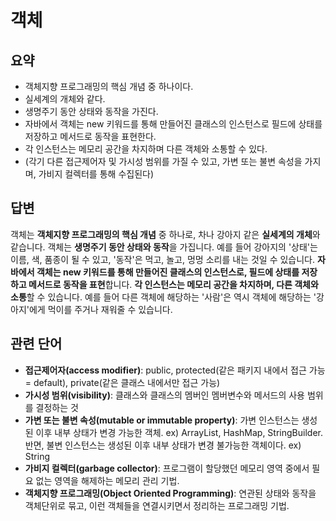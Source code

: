 # 객체

## 요약
+ 객체지향 프로그래밍의 핵심 개념 중 하나이다.
+ 실세계의 개체와 같다.
+ 생명주기 동안 상태와 동작을 가진다.
+ 자바에서 객체는 new 키워드를 통해 만들어진 클래스의 인스턴스로 필드에 상태를 저장하고 메서드로 동작을 표현한다.
+ 각 인스턴스는 메모리 공간을 차지하며 다른 객체와 소통할 수 있다.
+ (각기 다른 접근제어자 및 가시성 범위를 가질 수 있고, 가변 또는 불변 속성을 가지며, 가비지 컬렉터를 통해 수집된다)

## 답변
객체는 **객체지향 프로그래밍의 핵심 개념** 중 하나로, 차나 강아지 같은 **실세계의 개체**와 같습니다. 
객체는 **생명주기 동안 상태와 동작**을 가집니다. 예를 들어 강아지의 '상태'는 이름, 색, 품종이 될 수 있고, 
'동작'은 먹고, 놀고, 멍멍 소리를 내는 것일 수 있습니다. **자바에서 객체는 new 키워드를 통해 만들어진 
클래스의 인스턴스로, 필드에 상태를 저장하고 메서드로 동작을 표현**합니다. **각 인스턴스는 메모리 공간을 
차지하며, 다른 객체와 소통**할 수 있습니다. 예를 들어 다른 객체에 해당하는 '사람'은 역시 객체에 해당하는 
'강아지'에게 먹이를 주거나 재워줄 수 있습니다.

## 관련 단어
+ **접근제어자(access modifier)**: public, protected(같은 패키지 내에서 접근 가능 = default), private(같은 클래스 내에서만 접근 가능)
+ **가시성 범위(visibility)**: 클래스와 클래스의 멤버인 멤버변수와 메서드의 사용 범위를 결정하는 것
+ **가변 또는 불변 속성(mutable or immutable property)**: 가변 인스턴스는 생성된 이후 내부 상태가 변경 가능한 객체. ex) ArrayList, HashMap, StringBuilder. 반면, 불변 인스턴스는 생성된 이후 내부 상태가 변경 불가능한 객체이다. ex) String
+ **가비지 컬렉터(garbage collector)**: 프로그램이 할당했던 메모리 영역 중에서 필요 없는 영역을 해제하는 메모리 관리 기법.
+ **객체지향 프로그래밍(Object Oriented Programming)**: 연관된 상태와 동작을 객체단위로 묶고, 이런 객체들을 연결시키면서 정리하는 프로그래밍 기법.